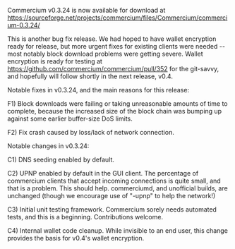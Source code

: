 Commercium v0.3.24 is now available for download at
https://sourceforge.net/projects/commercium/files/Commercium/commercium-0.3.24/

This is another bug fix release.  We had hoped to have wallet encryption ready for release, but more urgent fixes for existing clients were needed -- most notably block download problems were getting severe.  Wallet encryption is ready for testing at https://github.com/commercium/commercium/pull/352 for the git-savvy, and hopefully will follow shortly in the next release, v0.4.

Notable fixes in v0.3.24, and the main reasons for this release:

F1) Block downloads were failing or taking unreasonable amounts of time to complete, because the increased size of the block chain was bumping up against some earlier buffer-size DoS limits.

F2) Fix crash caused by loss/lack of network connection.

Notable changes in v0.3.24:

C1) DNS seeding enabled by default.

C2) UPNP enabled by default in the GUI client.  The percentage of commercium clients that accept incoming connections is quite small, and that is a problem.  This should help.  commerciumd, and unofficial builds, are unchanged (though we encourage use of "-upnp" to help the network!)

C3) Initial unit testing framework.  Commercium sorely needs automated tests, and this is a beginning.  Contributions welcome.

C4) Internal wallet code cleanup.  While invisible to an end user, this change provides the basis for v0.4's wallet encryption.
